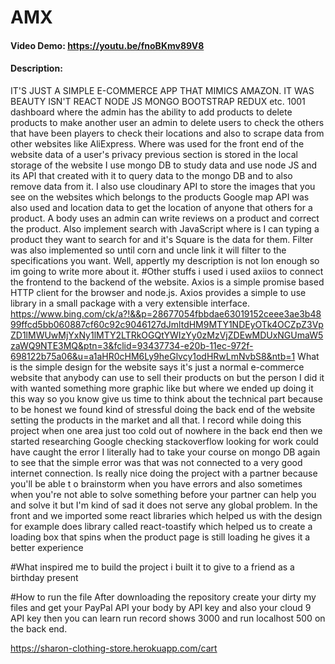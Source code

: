 ﻿# AMX
#### Video Demo:  <https://youtu.be/fnoBKmv89V8>
#### Description:
IT'S JUST A SIMPLE E-COMMERCE APP THAT MIMICS
AMAZON. IT WAS BEAUTY ISN'T REACT NODE JS MONGO BOOTSTRAP
REDUX etc. 1001 dashboard where the admin has the ability
to add products to delete products to make another user
an admin to delete users to check the others that
have been players to check their locations and
also to scrape data from other websites like
AliExpress. Where was used for the front end of the
website data of a user's privacy previous section is stored in
the local storage of the website I use mongo DB to study data
and use node JS and its API that created with it to query data
to the mongo DB and to also remove data from it. I also use
cloudinary API to store the images that you see on the websites
which belongs to the products Google map API was also used and
location data to get the location of anyone that others for a
product. A body uses an admin can write reviews on a product
and correct the product. Also implement search
with JavaScript where is I can typing a product
they want to search for and it's Square is the
data for them. Filter was also implemented so
until corn and uncle link it will filter to the
specifications you want. Well, appertly my description is not lon enough so im going to write more about it.
#Other stuffs i used
i used axiios to connect the frontend to the backend of the website.
Axios is a simple promise based HTTP client for the browser and node.js. Axios provides a simple to use library in a small package with a very extensible interface. https://www.bing.com/ck/a?!&&p=28677054fbbdae63019152ceee3ae3b4899ffcd5bb060887cf60c92c9046127dJmltdHM9MTY1NDEyOTk4OCZpZ3VpZD1lMWUwMjYxNy1lMTY2LTRkOGQtYWIzYy0zMzVjZDEwMDUxNGUmaW5zaWQ9NTE3MQ&ptn=3&fclid=93437734-e20b-11ec-972f-698122b75a06&u=a1aHR0cHM6Ly9heGlvcy1odHRwLmNvbS8&ntb=1
What is the simple design for the website says it's just a normal e-commerce website that anybody can use to sell their products
on but the person I did it with wanted something more graphic like but where we ended up doing it this way so you know give us time to
think about the technical part because to be honest we found kind of stressful doing the back end of the website setting the products in the
market and all that. I record while doing this project when one area just too cold out of nowhere in the back end then we started researching
Google checking stackoverflow looking for work could have caught the error I literally had to take your course on mongo DB again to see that the
simple error was that was not connected to a very good internet connection. Is really nice doing the project with a partner because you'll be able t
o brainstorm when you have errors and also sometimes when you're not able to solve something before your partner can help you and solve it but I'm
kind of sad it does not serve any global problem. In the front and we imported some react libraries which helped us with the design for example does library called react-toastify which helped us to create a loading box that spins when the product page is still loading he gives it a better experience

#What inspired me to build the project
i built it to give to a friend as a birthday  present

#How to run the file
After downloading the repository create your
 dirty my files and get your PayPal API your
body by API key and also your cloud 9 API key
then you can learn run record shows 3000 and run
localhost 500 on the back end.


https://sharon-clothing-store.herokuapp.com/cart
